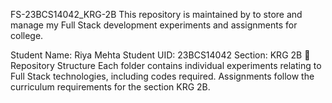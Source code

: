 FS-23BCS14042_KRG-2B
This repository is maintained by to store and manage my Full Stack development experiments and assignments for college.

Student Name: Riya Mehta
Student UID: 23BCS14042
Section: KRG 2B
📁 Repository Structure
Each folder contains individual experiments relating to Full Stack technologies, including codes required.
Assignments follow the curriculum requirements for the section KRG 2B.
